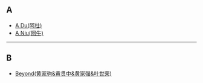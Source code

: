 
## A
+ [A Du(阿杜)](./docs/artists/adu.md)
+ [A Niu(阿牛)](./docs/artists/aniu.md)
---
## B
+ [Beyond(黄家驹&黄贯中&黄家强&叶世荣)](./docs/artists/beyond.md)

